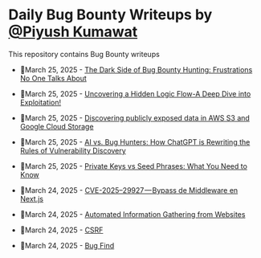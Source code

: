 # Daily Bug Bounty Writeups by [@Piyush Kumawat](https://twitter.com/piyush_supiy) 
This repository contains Bug Bounty writeups

<!-- BLOG-POST-LIST:START -->
 - 💯March 25, 2025 - [The Dark Side of Bug Bounty Hunting: Frustrations No One Talks About](https://osintteam.blog/the-dark-side-of-bug-bounty-hunting-frustrations-no-one-talks-about-ad1b502a5815?source=rss------bug_bounty-5) 

 - 💯March 25, 2025 - [Uncovering a Hidden Logic Flow-A Deep Dive into Exploitation!](https://medium.com/@AhmedSamy-X/uncovering-a-hidden-logic-flow-a-deep-dive-into-exploitation-824e1dec12cc?source=rss------bug_bounty-5) 

 - 💯March 25, 2025 - [Discovering publicly exposed data in AWS S3 and Google Cloud Storage](https://kkamalesh117.medium.com/discovering-publicly-exposed-data-in-aws-s3-and-google-cloud-storage-5f9583807e7d?source=rss------bug_bounty-5) 

 - 💯March 25, 2025 - [AI vs. Bug Hunters: How ChatGPT is Rewriting the Rules of Vulnerability Discovery](https://medium.com/meetcyber/ai-vs-bug-hunters-how-chatgpt-is-rewriting-the-rules-of-vulnerability-discovery-6eae02514f6c?source=rss------bug_bounty-5) 

 - 💯March 25, 2025 - [Private Keys vs Seed Phrases: What You Need to Know](https://medium.com/@itsamanyadav/private-keys-vs-seed-phrases-what-you-need-to-know-71fc6bb70cc4?source=rss------bug_bounty-5) 

 - 💯March 24, 2025 - [CVE-2025–29927 — Bypass de Middleware en Next.js](https://medium.com/@juanfelipeoz.rar/cve-2025-29927-bypass-de-middleware-en-next-js-80e900285cf5?source=rss------bug_bounty-5) 

 - 💯March 24, 2025 - [Automated Information Gathering from Websites](https://cyberw1ng.medium.com/automated-information-gathering-from-websites-9c2975861497?source=rss------bug_bounty-5) 

 - 💯March 24, 2025 - [CSRF](https://medium.com/@520hazem/dw-98bdac9232c6?source=rss------bug_bounty-5) 

 - 💯March 24, 2025 - [Bug Find](https://medium.com/@ashrafulhossainrafi22/bug-find-47717daa7977?source=rss------bug_bounty-5) 
<!-- BLOG-POST-LIST:END -->
